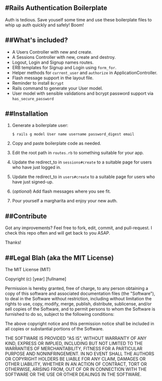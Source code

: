 #Rails Authentication Boilerplate
---

Auth is tedious. Save youself some time and use these boilerplate files to whip up auth quickly and safely! Boom!

##What's included?
---

* A Users Controller with new and create.
* A Sessions Controller with new, create and destroy.
* Logout, Login and Signup names routes.
* ERB templates for Signup and Login using `form_for`.
* Helper methods for `current_user` and `authorize` in ApplicationController.
* Flash message support in the layout file.
* Reminder to install `Bcrypt`
* Rails command to generate your User model.
* User model with sensible validations and bcrypt password support via `has_secure_password`

##Installation
---

1. Generate a boilerplate user:

    ```
    $ rails g model User name username password_digest email
    ```

2. Copy and paste boilerplate code as needed.

3. Edit the root path in `routes.rb` to something suitable for your app.

4. Update the redirect_to in `sessions#create` to a suitable page for users who have just logged in.

5. Update the redirect_to in `users#create` to a suitable page for users who have just signed-up.

6. (_optional_) Add flash messages where you see fit.

7. Pour yourself a margharita and enjoy your new auth.

##Contribute
---

Got any improvements? Feel free to fork, edit, commit, and pull-request. I check this repo often and will get back to you ASAP.

Thanks!

##Legal Blah (aka the MIT License)
---

The MIT License (MIT)

Copyright (c) [year] [fullname]

Permission is hereby granted, free of charge, to any person obtaining a copy
of this software and associated documentation files (the "Software"), to deal
in the Software without restriction, including without limitation the rights
to use, copy, modify, merge, publish, distribute, sublicense, and/or sell
copies of the Software, and to permit persons to whom the Software is
furnished to do so, subject to the following conditions:

The above copyright notice and this permission notice shall be included in all
copies or substantial portions of the Software.

THE SOFTWARE IS PROVIDED "AS IS", WITHOUT WARRANTY OF ANY KIND, EXPRESS OR
IMPLIED, INCLUDING BUT NOT LIMITED TO THE WARRANTIES OF MERCHANTABILITY,
FITNESS FOR A PARTICULAR PURPOSE AND NONINFRINGEMENT. IN NO EVENT SHALL THE
AUTHORS OR COPYRIGHT HOLDERS BE LIABLE FOR ANY CLAIM, DAMAGES OR OTHER
LIABILITY, WHETHER IN AN ACTION OF CONTRACT, TORT OR OTHERWISE, ARISING FROM,
OUT OF OR IN CONNECTION WITH THE SOFTWARE OR THE USE OR OTHER DEALINGS IN THE
SOFTWARE.